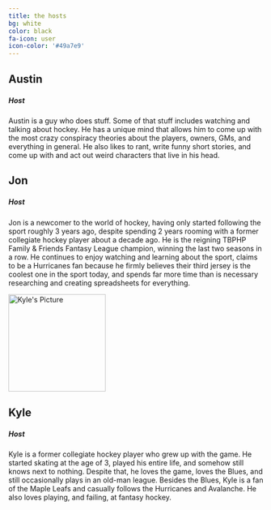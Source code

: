 ```yaml
---
title: the hosts
bg: white
color: black
fa-icon: user
icon-color: '#49a7e9'
---
```


<style>  
  .host-name {
    font-weight: bold;
    font-size: 150%;
  }
  
  .host-title {
    font-weight: bold;
  }
</style>

<div class="container shadow min-vh-100 py-2">
    <div class="row">
        <div class="col-md-4">
            <div class="text-center"><!-- Austin's Picture --></div>
            <h3 class="host-name text-center">Austin</h3>
            <h5 class="host-title text-center">Host</h5>
            <p class="text-left">
                Austin is a guy who does stuff. Some of that stuff includes watching and talking about hockey. He has a unique mind that allows him to come up with the most crazy conspiracy theories about the players, owners, GMs, and everything in general. He also likes to rant, write funny short stories, and come up with and act out weird characters that live in his head.
            </p>
        </div>
        <div class="col-md-4">
            <div class="text-center"><!-- Jon's picture --></div>
            <h3 class="host-name text-center">Jon</h3>
            <h5 class="host-title text-center">Host</h5>
            <p>
                Jon is a newcomer to the world of hockey, having only started following the sport roughly 3 years ago, despite spending 2 years rooming with a former collegiate hockey player about a decade ago. He is the reigning TBPHP Family & Friends Fantasy League champion, winning the last two seasons in a row. He continues to enjoy watching and learning about the sport, claims to be a Hurricanes fan because he firmly believes their third jersey is the coolest one in the sport today, and spends far more time than is necessary researching and creating spreadsheets for everything.
            </p>
        </div>
        <div class="col-md-4">
            <div class="text-center"><img src="https://www.kymahi.com/assets/images/img-20170102-103726-744x992.jpg" width="192" alt="Kyle's Picture"></div>
            <h3 class="host-name text-center">Kyle</h3>
            <h5 class="host-title text-center">Host</h5>
            <p>
                Kyle is a former collegiate hockey player who grew up with the game. He started skating at the age of 3, played his entire life, and somehow still knows next to nothing. Despite that, he loves the game, loves the Blues, and still occasionally plays in an old-man league. Besides the Blues, Kyle is a fan of the Maple Leafs and casually follows the Hurricanes and Avalanche. He also loves playing, and failing, at fantasy hockey.
            </p>
        </div>
    </div>
</div>

